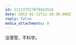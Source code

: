 ```yaml
---
id: 111137527879442524
date: 2013-02-11T11:10:30.000Z
reply: false
media_attachments: 0
---
```


没落雪，不科学。

